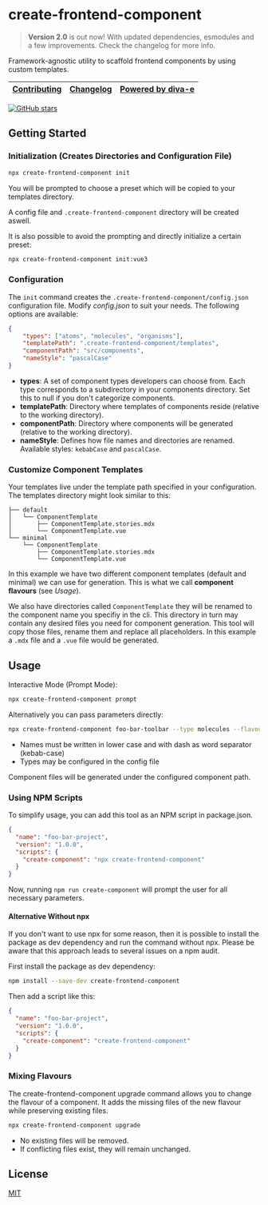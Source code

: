 
# create-frontend-component

> **Version 2.0** is out now! With updated dependencies, esmodules and a few improvements. Check the changelog for more info.

Framework-agnostic utility to scaffold frontend components by using custom templates.

| [Contributing](/CONTRIBUTING.md) | [Changelog](/CHANGELOG.md) | [Powered by diva-e](https://www.diva-e.com)  |
|----------------------------------| --- |----------------------------------------------|

[![GitHub stars](https://img.shields.io/github/stars/diva-e/create-frontend-component.svg?style=social&label=Star)](https://github.com/diva-e/create-frontend-component)

## Getting Started

### Initialization (Creates Directories and Configuration File)

```bash
npx create-frontend-component init
```

You will be prompted to choose a preset which will be copied to your templates directory.

A config file and `.create-frontend-component` directory will be created aswell.

It is also possible to avoid the prompting and directly initialize a certain preset:

```bash
npx create-frontend-component init:vue3
```

### Configuration

The `init` command creates the `.create-frontend-component/config.json` configuration file.
Modify _config.json_ to suit your needs. The following options are available:

```json
{
    "types": ["atoms", "molecules", "organisms"],
    "templatePath": ".create-frontend-component/templates",
    "componentPath": "src/components",
    "nameStyle": "pascalCase"
}
```

* **types**:  A set of component types developers can choose from. Each type corresponds to a subdirectory in your components directory. 
Set this to null if you don't categorize components.
* **templatePath**:  Directory where templates of components reside (relative to the working directory).
* **componentPath**: Directory where components will be generated (relative to the working directory).
* **nameStyle**: Defines how file names and directories are renamed. Available styles: `kebabCase` and `pascalCase`. 

### Customize Component Templates

Your templates live under the template path specified in your configuration.
The templates directory might look similar to this:

```plantuml
├── default
│   └── ComponentTemplate
│       ├── ComponentTemplate.stories.mdx
│       └── ComponentTemplate.vue
└── minimal
    └── ComponentTemplate
        ├── ComponentTemplate.stories.mdx
        └── ComponentTemplate.vue
```

In this example we have two different component templates (default and minimal) we can use for generation.
This is what we call __component flavours__ (see _Usage_).

We also have directories called `ComponentTemplate` they will be renamed to the component name you specifiy in the cli.
This directory in turn may contain any desired files you need for component generation. This tool will copy those files, 
rename them and replace all placeholders. In this example a `.mdx` file and a `.vue` file would be generated.

## Usage

Interactive Mode (Prompt Mode):

```bash
npx create-frontend-component prompt
```

Alternatively you can pass parameters directly:

```bash
npx create-frontend-component foo-bar-toolbar --type molecules --flavour minimal
```

* Names must be written in lower case and with dash as word separator (kebab-case)
* Types may be configured in the config file

Component files will be generated under the configured component path.

### Using NPM Scripts

To simplify usage, you can add this tool as an NPM script in package.json.

```json
{
  "name": "foo-bar-project",
  "version": "1.0.0",
  "scripts": {
    "create-component": "npx create-frontend-component"
  }
}
```

Now, running `npm run create-component` will prompt the user for all necessary parameters.

#### Alternative Without npx

If you don't want to use npx for some reason, then it is possible to install the package as dev dependency and run the command without npx.
Please be aware that this approach leads to several issues on a npm audit.

First install the package as dev dependency:

```bash
npm install --save-dev create-frontend-component
```

Then add a script like this:

```json
{
  "name": "foo-bar-project",
  "version": "1.0.0",
  "scripts": {
    "create-component": "create-frontend-component"
  }
}
```

### Mixing Flavours

The create-frontend-component upgrade command allows you to change the flavour of a component.
It adds the missing files of the new flavour while preserving existing files.

````bash
npx create-frontend-component upgrade
````

* No existing files will be removed. 
* If conflicting files exist, they will remain unchanged.

## License

[MIT](LICENSE)
